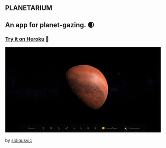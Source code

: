 ## PLANETARIUM

## An app for planet-gazing. 🌒

### [Try it on Heroku](https://sidiousvic-planetarium.herokuapp.com/) 💫

<img src="./public/screen.png"></img>

by [sidiousvic](https://github.com/sidiousvic)
